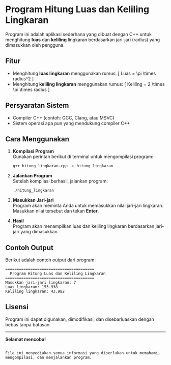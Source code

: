 
# Program Hitung Luas dan Keliling Lingkaran

Program ini adalah aplikasi sederhana yang dibuat dengan C++ untuk menghitung **luas** dan **keliling** lingkaran berdasarkan jari-jari (radius) yang dimasukkan oleh pengguna.

## Fitur

- Menghitung **luas lingkaran** menggunakan rumus:
  \[
  Luas = \pi \times radius^2
  \]
- Menghitung **keliling lingkaran** menggunakan rumus:
  \[
  Keliling = 2 \times \pi \times radius
  \]

## Persyaratan Sistem

- Compiler C++ (contoh: GCC, Clang, atau MSVC)
- Sistem operasi apa pun yang mendukung compiler C++

## Cara Menggunakan

1. **Kompilasi Program**  
   Gunakan perintah berikut di terminal untuk mengompilasi program:
   ```bash
   g++ hitung_lingkaran.cpp -o hitung_lingkaran
   ```

2. **Jalankan Program**  
   Setelah kompilasi berhasil, jalankan program:
   ```bash
   ./hitung_lingkaran
   ```

3. **Masukkan Jari-jari**  
   Program akan meminta Anda untuk memasukkan nilai jari-jari lingkaran. Masukkan nilai tersebut dan tekan **Enter**.

4. **Hasil**  
   Program akan menampilkan luas dan keliling lingkaran berdasarkan jari-jari yang dimasukkan.

## Contoh Output

Berikut adalah contoh output dari program:

```
=======================================
  Program Hitung Luas dan Keliling Lingkaran
=======================================
Masukkan jari-jari lingkaran: 7
Luas lingkaran: 153.938
Keliling lingkaran: 43.982
```



## Lisensi

Program ini dapat digunakan, dimodifikasi, dan disebarluaskan dengan bebas tanpa batasan.

---

**Selamat mencoba!**
``` 

File ini menyediakan semua informasi yang diperlukan untuk memahami, mengompilasi, dan menjalankan program.
